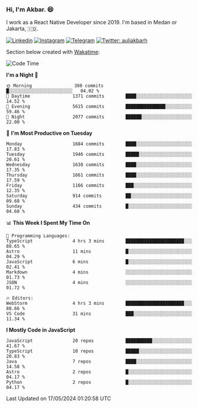 ### Hi,  I'm Akbar. 😄

I work as a React Native Developer since 2019. I'm based in Medan or Jakarta, :indonesia:. 

<!-- 🔭 Take a look at my [LinkedIn](https://www.linkedin.com/in/aulia-akbar-harahap/) profile. -->

<!-- For now I still don't have a repository to be proud of, but I'm working on it. -->

[![Linkedin](https://img.shields.io/badge/-Aulia%20Akbar%20Harahap-blue?style=flat-square&labelColor=gray&logo=Linkedin&logoColor=white&link=https://www.linkedin.com/in/aulia-akbar-harahap)](https://www.linkedin.com/in/aulia-akbar-harahap)
[![Instagram](https://img.shields.io/badge/-@auliakbarh-orange?style=flat-square&labelColor=gray&logo=Instagram&logoColor=white&link=https://www.instagram.com/auliakbarh)](https://www.instagram.com/auliakbarh)
[![Telegram](https://img.shields.io/badge/-auliakbarh-informational?style=flat-square&labelColor=gray&logo=telegram&logoColor=white&link=https://t.me/auliakbarh)](https://t.me/auliakbarh)
[![Twitter: auliakbarh](https://img.shields.io/twitter/follow/auliakbarh?style=social)](https://twitter.com/auliakbarh)

Section below created with [Wakatime](https://wakatime.com/):
<!--START_SECTION:waka-->
![Code Time](http://img.shields.io/badge/Code%20Time-49%20hrs%2014%20mins-blue)

**I'm a Night 🦉** 

```text
🌞 Morning                380 commits         █░░░░░░░░░░░░░░░░░░░░░░░░   04.02 % 
🌆 Daytime                1371 commits        ████░░░░░░░░░░░░░░░░░░░░░   14.52 % 
🌃 Evening                5615 commits        ███████████████░░░░░░░░░░   59.46 % 
🌙 Night                  2077 commits        ██████░░░░░░░░░░░░░░░░░░░   22.00 % 
```
📅 **I'm Most Productive on Tuesday** 

```text
Monday                   1684 commits        ████░░░░░░░░░░░░░░░░░░░░░   17.83 % 
Tuesday                  1946 commits        █████░░░░░░░░░░░░░░░░░░░░   20.61 % 
Wednesday                1638 commits        ████░░░░░░░░░░░░░░░░░░░░░   17.35 % 
Thursday                 1661 commits        ████░░░░░░░░░░░░░░░░░░░░░   17.59 % 
Friday                   1166 commits        ███░░░░░░░░░░░░░░░░░░░░░░   12.35 % 
Saturday                 914 commits         ██░░░░░░░░░░░░░░░░░░░░░░░   09.68 % 
Sunday                   434 commits         █░░░░░░░░░░░░░░░░░░░░░░░░   04.60 % 
```


📊 **This Week I Spent My Time On** 

```text
💬 Programming Languages: 
TypeScript               4 hrs 3 mins        ██████████████████████░░░   88.65 % 
Astro                    11 mins             █░░░░░░░░░░░░░░░░░░░░░░░░   04.29 % 
JavaScript               6 mins              █░░░░░░░░░░░░░░░░░░░░░░░░   02.41 % 
Markdown                 4 mins              ░░░░░░░░░░░░░░░░░░░░░░░░░   01.73 % 
JSON                     4 mins              ░░░░░░░░░░░░░░░░░░░░░░░░░   01.72 % 

🔥 Editors: 
WebStorm                 4 hrs 3 mins        ██████████████████████░░░   88.66 % 
VS Code                  31 mins             ███░░░░░░░░░░░░░░░░░░░░░░   11.34 % 
```

**I Mostly Code in JavaScript** 

```text
JavaScript               20 repos            ██████████░░░░░░░░░░░░░░░   41.67 % 
TypeScript               10 repos            █████░░░░░░░░░░░░░░░░░░░░   20.83 % 
Java                     7 repos             ████░░░░░░░░░░░░░░░░░░░░░   14.58 % 
Astro                    2 repos             █░░░░░░░░░░░░░░░░░░░░░░░░   04.17 % 
Python                   2 repos             █░░░░░░░░░░░░░░░░░░░░░░░░   04.17 % 
```




 Last Updated on 17/05/2024 01:20:58 UTC
<!--END_SECTION:waka-->


<!--
**auliakbarh/auliakbarh** is a ✨ _special_ ✨ repository because its `README.md` (this file) appears on your GitHub profile.

Here are some ideas to get you started:

- 🔭 I’m currently working on ...
- 🌱 I’m currently learning ...
- 👯 I’m looking to collaborate on ...
- 🤔 I’m looking for help with ...
- 💬 Ask me about ...
- 📫 How to reach me: ...
- 😄 Pronouns: ...
- ⚡ Fun fact: ...
-->
